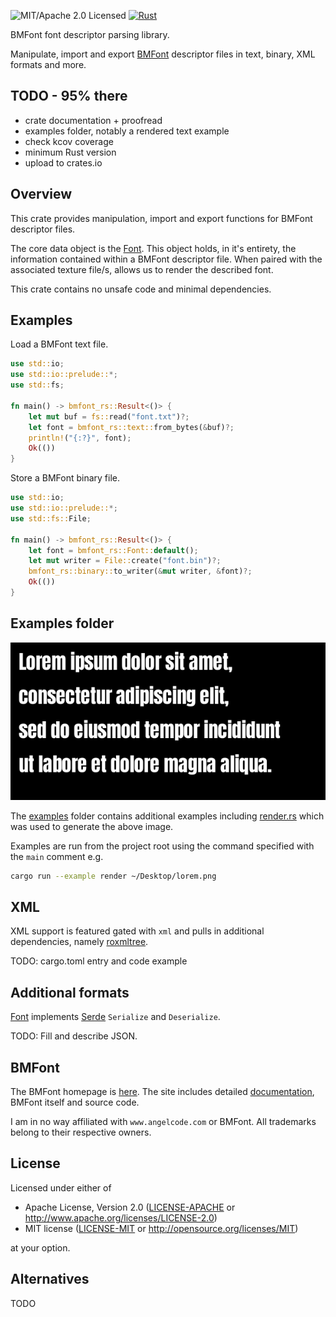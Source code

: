 ![MIT/Apache 2.0 Licensed](https://img.shields.io/badge/license-MIT%2FApache--2.0-blue)
[![Rust](https://github.com/shampoofactory/bmfont_rs/actions/workflows/rust.yml/badge.svg)](https://github.com/shampoofactory/bmfont_rs/actions)

BMFont font descriptor parsing library.

Manipulate, import and export [BMFont](http://www.angelcode.com/products/bmfont/) descriptor
files in text, binary, XML formats and more.

## TODO - 95% there

* crate documentation + proofread
* examples folder, notably a rendered text example
* check kcov coverage
* minimum Rust version
* upload to crates.io

## Overview

This crate provides manipulation, import and export functions for BMFont descriptor files.

The core data object is the [Font](crate::Font).
This object holds, in it's entirety, the information contained within a BMFont descriptor file.
When paired with the associated texture file/s, allows us to render the described font.

This crate contains no unsafe code and minimal dependencies.

## Examples

Load a BMFont text file.

```rust
use std::io;
use std::io::prelude::*;
use std::fs;

fn main() -> bmfont_rs::Result<()> {
    let mut buf = fs::read("font.txt")?;
    let font = bmfont_rs::text::from_bytes(&buf)?;
    println!("{:?}", font);
    Ok(())
}
```

Store a BMFont binary file.
 ```rust
 use std::io;
 use std::io::prelude::*;
 use std::fs::File;

 fn main() -> bmfont_rs::Result<()> {
     let font = bmfont_rs::Font::default();
     let mut writer = File::create("font.bin")?;
     bmfont_rs::binary::to_writer(&mut writer, &font)?;
     Ok(())
 }
 ```

## Examples folder

![Alt text](data/examples/render_out.png)

The [examples](examples) folder contains additional examples including [render.rs](examples/render.rs) which was used to generate the above image.

Examples are run from the project root using the command specified with the `main` comment e.g.
```bash
cargo run --example render ~/Desktop/lorem.png
```

## XML

XML support is featured gated with `xml` and pulls in additional dependencies,
namely [roxmltree](https://github.com/RazrFalcon/roxmltree).

TODO: cargo.toml entry and code example

## Additional formats

[Font](crate::Font) implements [Serde](https://serde.rs) `Serialize` and `Deserialize`.

TODO: Fill and describe JSON.

## BMFont

The BMFont homepage is [here](http://www.angelcode.com/products/bmfont/). The site includes
detailed [documentation](http://www.angelcode.com/products/bmfont/documentation.html), BMFont itself
and source code.

I am in no way affiliated with `www.angelcode.com` or BMFont.
All trademarks belong to their respective owners.

## License

Licensed under either of

 * Apache License, Version 2.0
   ([LICENSE-APACHE](LICENSE-APACHE) or http://www.apache.org/licenses/LICENSE-2.0)
 * MIT license
   ([LICENSE-MIT](LICENSE-MIT) or http://opensource.org/licenses/MIT)

at your option.

## Alternatives

TODO
